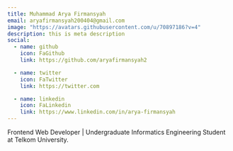 ```yaml
---
title: Muhammad Arya Firmansyah
email: aryafirmansyah200404@gmail.com
image: "https://avatars.githubusercontent.com/u/70897186?v=4"
description: this is meta description
social:
  - name: github
    icon: FaGithub
    link: https://github.com/aryafirmansyah2

  - name: twitter
    icon: FaTwitter
    link: https://twitter.com

  - name: linkedin
    icon: FaLinkedin
    link: https://www.linkedin.com/in/arya-firmansyah
---
```


Frontend Web Developer | Undergraduate Informatics Engineering Student at Telkom University.
